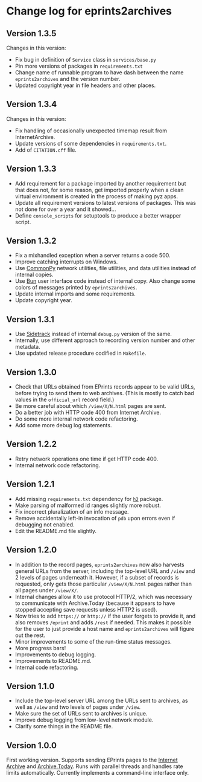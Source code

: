 Change log for eprints2archives
===============================

## Version 1.3.5

Changes in this version:
* Fix bug in definition of `Service` class in `services/base.py`
* Pin more versions of packages in `requirements.txt`
* Change name of runnable program to have dash between the name `eprints2archives` and the version number.
* Updated copyright year in file headers and other places.


## Version 1.3.4

Changes in this version:
* Fix handling of occasionally unexpected timemap result from InternetArchive.
* Update versions of some dependencies in `requirements.txt`.
* Add of `CITATION.cff` file.


## Version 1.3.3

* Add requirement for a package imported by another requirement but that does not, for some reason, get imported properly when a clean virtual environment is created in the process of making pyz apps.
* Update all requirement versions to latest versions of packages. This was not done for over a year and it showed...
* Define `console_scripts` for setuptools to produce a better wrapper script.


## Version 1.3.2

* Fix a mixhandled exception when a server returns a code 500.
* Improve catching interrupts on Windows.
* Use [CommonPy](https://github.com/caltechlibrary/commonpy) network utilities, file utilities, and data utilities instead of internal copies.
* Use [Bun](https://github.com/caltechlibrary/bun) user interface code instead of internal copy. Also change some colors of messages printed by `eprints2archives`.
* Update internal imports and some requirements.
* Update copyright year.


## Version 1.3.1

* Use [Sidetrack](https://github.com/caltechlibrary/sidetrack) instead of internal `debug.py` version of the same.
* Internally, use different approach to recording version number and other metadata.
* Use updated release procedure codified in `Makefile`.


## Version 1.3.0

* Check that URLs obtained from EPrints records appear to be valid URLs, before trying to send them to web archives. (This is mostly to catch bad values in the `official_url` record field.)
* Be more careful about which `/view/X/N.html` pages are sent.
* Do a better job with HTTP code 400 from Internet Archive.
* Do some more internal network code refactoring.
* Add some more debug log statements.


## Version 1.2.2

* Retry network operations one time if get HTTP code 400.
* Internal network code refactoring.


## Version 1.2.1

* Add missing `requirements.txt` dependency for [`h2`](https://pypi.org/project/h2) package.
* Make parsing of malformed id ranges slightly more robust.
* Fix incorrect pluralization of an info message.
* Remove accidentally left-in invocation of `pdb` upon errors even if debugging not enabled.
* Edit the README.md file slightly.


## Version 1.2.0

* In addition to the record pages, `eprints2archives` now also harvests general URLs from the server, including the top-level URL and `/view` and 2 levels of pages underneath it.  However, if a subset of records is requested, only gets those particular `/view/X/N.html` pages rather than all pages under `/view/X/`.
* Internal changes allow it to use protocol HTTP/2, which was necessary to communicate with Archive.Today (because it appears to have stopped accepting save requests unless HTTP2 is used).
* Now tries to add `https://` or `http://` if the user forgets to provide it, and also removes `/eprint` and adds `/rest` if needed.  This makes it possible for the user to just provide a host name and `eprints2archives` will figure out the rest.
* Minor improvements to some of the run-time status messages.
* More progress bars!
* Improvements to debug logging.
* Improvements to README.md.
* Internal code refactoring.


## Version 1.1.0

* Include the top-level server URL among the URLs sent to archives, as well as `/view` and two levels of pages under `/view`.
* Make sure the set of URLs sent to archives is unique.
* Improve debug logging from low-level network module.
* Clarify some things in the README file.


## Version 1.0.0

First working version.  Supports sending EPrints pages to the [Internet Archive](https://archive.org/web/) and [Archive.Today](https://archive.today).  Runs with parallel threads and handles rate limits automatically.  Currently implements a command-line interface only.
